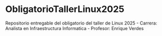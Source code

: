 # ObligatorioTallerLinux2025
Repositorio entregable del obligatorio del taller de Linux 2025 - Carrera: Analista en Infraestructura Informatica - Profesor: Enrique Verdes
